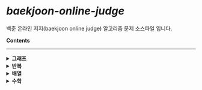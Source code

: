 # *baekjoon-online-judge*

백준 온라인 저지(baekjoon online judge) 알고리즘 문제 소스파일 입니다.

<b>Contents</b>

<hr>
<details>
	<summary><b>그래프</b></summary>
    <ul>
        <li><a href="https://github.com/sjsage522/baekjoon-online-judge/blob/master/source/그래프/graph_1012.c">유기농 배추</a></li>
        <li><a href="https://github.com/sjsage522/baekjoon-online-judge/blob/master/source/그래프/graph_1260.c">DFS와 BFS</a></li>
        <li><a href="https://github.com/sjsage522/baekjoon-online-judge/blob/master/source/그래프/graph_1697.c">숨바꼭질</a></li>
        <li><a href="https://github.com/sjsage522/baekjoon-online-judge/blob/master/source/그래프/graph_2178.c">미로 탐색</a></li>
        <li><a href="https://github.com/sjsage522/baekjoon-online-judge/blob/master/source/그래프/graph_2468.c">안전 영역</a></li>
        <li><a href="https://github.com/sjsage522/baekjoon-online-judge/blob/master/source/그래프/graph_2583.c">영역 구하기</a></li>
        <li><a href="https://github.com/sjsage522/baekjoon-online-judge/blob/master/source/그래프/graph_2667.c">단지번호붙이기</a></li>
        <li><a href="https://github.com/sjsage522/baekjoon-online-judge/blob/master/source/그래프/graph_6603.c">로또</a></li>
        <li><a href="https://github.com/sjsage522/baekjoon-online-judge/blob/master/source/그래프/graph_7562.c">나이트의 이동</a></li>
    </ul>
</details>
<details>
    <summary><b>반복</b></summary>
    <ul>
        <li><a href="https://github.com/sjsage522/baekjoon-online-judge/blob/master/source/반복/for_2438.c">별 찍기-1</a></li>
    </ul>
</details><details>
    <summary><b>배열</b></summary>
    <ul>
        <li><a href="https://github.com/sjsage522/baekjoon-online-judge/blob/master/source/배열/array_1159.c">농구 경기</a></li>
    </ul>
</details>
<details>
    <summary><b>수학</b></summary>
    <ul>
        <li><a href="https://github.com/sjsage522/baekjoon-online-judge/blob/master/source/수학/math_1000.c">A+B</a></li>
    </ul>
</details>

